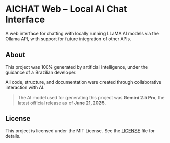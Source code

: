 # AICHAT Web – Local AI Chat Interface

A web interface for chatting with locally running LLaMA AI models via the Ollama API, with support for future integration of other APIs.

## About

This project was 100% generated by artificial intelligence, under the guidance of a Brazilian developer.

All code, structure, and documentation were created through collaborative interaction with AI.

> The AI model used for generating this project was **Gemini 2.5 Pro**, the latest official release as of **June 21, 2025**.

## License

This project is licensed under the MIT License. See the [LICENSE](./LICENSE) file for details.

